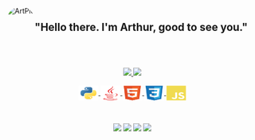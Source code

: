   <img align="left" alt="ArtPic" height="120" style="border-radius:50px;" src="https://media.discordapp.net/attachments/798578133267251237/965117499005870120/unknown.png">

## "Hello there. I'm Arthur, good to see you."


<div align="center">

  <br />
  <br />
  <br />
  <a href="https://github.com/mrarthurexe">
  <img height="180em" src="https://github-readme-stats.vercel.app/api?username=mrarthurexe&show_icons=false&theme=dark&include_all_commits=true&count_private=true"/>
  <img height="180em" src="https://github-readme-stats.vercel.app/api/top-langs/?username=mrarthurexe&layout=compact&langs_count=7&theme=dark"/>
  <div style="display: inline_block"><br>
  <img align="center" alt="ArtPython" height="30" width="40" src="https://raw.githubusercontent.com/devicons/devicon/master/icons/python/python-original.svg">
  <img align="center" alt="ArtJava" height="30" width="40" src="https://raw.githubusercontent.com/devicons/devicon/master/icons/java/java-plain.svg">
  <img align="center" alt="ArtHTML" height="30" width="40" src="https://raw.githubusercontent.com/devicons/devicon/master/icons/html5/html5-original.svg">
  <img align="center" alt="ArtCSS" height="30" width="40" src="https://raw.githubusercontent.com/devicons/devicon/master/icons/css3/css3-original.svg">
  <img align="center" alt="ArtJs" height="30" width="40" src="https://raw.githubusercontent.com/devicons/devicon/master/icons/javascript/javascript-plain.svg">
</div align="center">
  
##
  
<div align="center">
  <br />
 <a href = "mailto:arthurfmbm12@hotmail.com"><img src="https://img.shields.io/badge/-Gmail-%23333?style=for-the-badge&logo=gmail&logoColor=white" target="_blank"></a>
 <a href="https://www.linkedin.com/in/arthur-fernandes-378822237" target="_blank"><img src="https://img.shields.io/badge/-LinkedIn-%230077B5?style=for-the-badge&logo=linkedin&logoColor=white" target="_blank"></a>
 <a href = "https://twitter.com/MrArthur_exe"><img src="https://img.shields.io/badge/Twitter-1DA1F2?style=for-the-badge&logo=twitter&logoColor=white" target="_blank"></a>
 <a href="https://discord.gg/NWkZ7j7ud8" target="_blank"><img src="https://img.shields.io/badge/Discord-7289DA?style=for-the-badge&logo=discord&logoColor=white" target="_blank"></a> 
</div>
